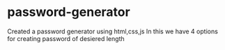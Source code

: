 # password-generator
Created a password generator using html,css,js 
In this we have 4 options for creating password of desiered length
